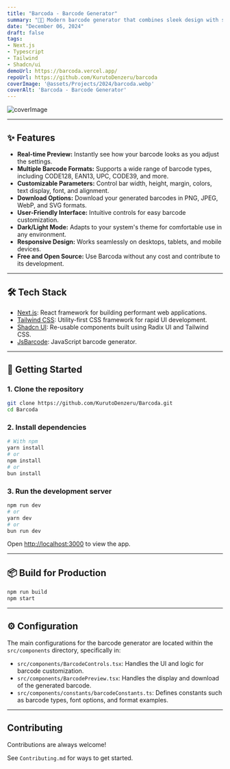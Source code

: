 ```yaml
---
title: "Barcoda - Barcode Generator"
summary: "🤳🏻 Modern barcode generator that combines sleek design with seamless functionality. Built on Next.js, Tailwind, and Shadcn for effortless customization."
date: "December 06, 2024"
draft: false
tags:
- Next.js
- Typescript
- Tailwind
- Shadcn/ui
demoUrl: https://barcoda.vercel.app/
repoUrl: https://github.com/KurutoDenzeru/barcoda
coverImage: '@assets/Projects/2024/barcoda.webp'
coverAlt: 'Barcoda - Barcode Generator'
---
```


![coverImage](@assets/Projects/2024/barcoda.webp)

---

## ✨ Features

- **Real-time Preview:** Instantly see how your barcode looks as you adjust the settings.
- **Multiple Barcode Formats:** Supports a wide range of barcode types, including CODE128, EAN13, UPC, CODE39, and more.
- **Customizable Parameters:** Control bar width, height, margin, colors, text display, font, and alignment.
- **Download Options:** Download your generated barcodes in PNG, JPEG, WebP, and SVG formats.
- **User-Friendly Interface:** Intuitive controls for easy barcode customization.
- **Dark/Light Mode:** Adapts to your system's theme for comfortable use in any environment.
- **Responsive Design:** Works seamlessly on desktops, tablets, and mobile devices.
- **Free and Open Source:** Use Barcoda without any cost and contribute to its development.

---

## 🛠️ Tech Stack

- [Next.js](https://nextjs.org/): React framework for building performant web applications.
- [Tailwind CSS](https://tailwindcss.com/): Utility-first CSS framework for rapid UI development.
- [Shadcn UI](https://ui.shadcn.com/): Re-usable components built using Radix UI and Tailwind CSS.
- [JsBarcode](https://github.com/lindell/JsBarcode): JavaScript barcode generator.

---

## 🚀 Getting Started

### 1. Clone the repository

```bash
git clone https://github.com/KurutoDenzeru/Barcoda.git
cd Barcoda
```

### 2. Install dependencies

```bash
# With npm
yarn install
# or
npm install
# or
bun install
```

### 3. Run the development server

```bash
npm run dev
# or
yarn dev
# or
bun run dev
```

Open [http://localhost:3000](http://localhost:3000) to view the app.

---

## 📦 Build for Production

```bash
npm run build
npm start
```

---

## ⚙️ Configuration

The main configurations for the barcode generator are located within the `src/components` directory, specifically in:

- `src/components/BarcodeControls.tsx`:  Handles the UI and logic for barcode customization.
- `src/components/BarcodePreview.tsx`:  Handles the display and download of the generated barcode.
- `src/components/constants/barcodeConstants.ts`: Defines constants such as barcode types, font options, and format examples.

---

## Contributing

Contributions are always welcome!

See `Contributing.md` for ways to get started.

<!-- Please adhere to this project's `Code of Conduct`. -->
